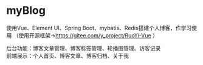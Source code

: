 # myBlog
使用Vue、Element UI、Spring Boot、mybatis、Redis搭建个人博客，作学习使用  （使用开源框架->https://gitee.com/y_project/RuoYi-Vue ）

后台功能：博客文章管理、博客标签管理、轮播图管理、访客记录  
前端展示：个人首页、博客文章、博客归档、关于我
